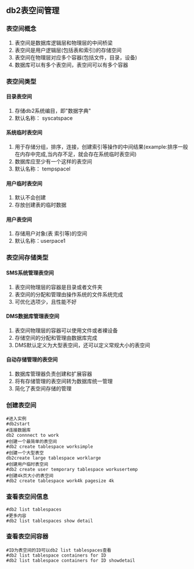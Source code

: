 ## db2表空间管理
### 表空间概念
1. 表空间是数据库逻辑层和物理层的中间桥梁
2. 表空间是用户逻辑层(包括表和索引)的存储空间
3. 表空间在物理层对应多个容器(包括文件，目录，设备)
4. 数据库可以有多个表空间，表空间可以有多个容器
### 表空间类型
#### 目录表空间
1. 存储db2系统编目，即"数据字典"
2. 默认名称： syscatspace
#### 系统临时表空间
1. 用于存储分组，排序，连接，创建索引等操作的中间结果(example:排序一般在内存中完成,当内存不足，就会存在系统临时表空间)
2. 数据库应至少有一个这样的表空间
3. 默认名称： tempspacel
#### 用户临时表空间
1. 默认不会创建
2. 存放创建表的临时数据
#### 用户表空间
1. 存储用户对象(表 索引等)的空间
2. 默认名称：userpace1
### 表空间存储类型
#### SMS系统管理表空间
1. 表空间物理层的容器是目录或者文件夹
2. 表空间的分配和管理由操作系统的文件系统完成
3. 可优化选项少，且性能不好
#### DMS数据库管理表空间
1. 表空间物理层的容器可以使用文件或者裸设备
2. 存储空间的分配和管理由数据库完成
3. DMS默认定义为大型表空间，还可以定义常规大小的表空间
#### 自动存储管理的表空间
1. 数据库管理器负责创建和扩展容器
2. 将有存储管理的表空间转为数据库统一管理
3. 简化了表空间存储的管理
### 创建表空间
```
#进入实例
#db2start
#连接数据库
db2 connnect to work
#创建一个最简单的表空间
#db2 create tablespace worksimple
#创建一个大型表空
db2create large tablespace worklarge
#创建用户临时表空间
#db2 create user temporary tablespace workusertemp
#创建4k页大小的表空间
#db2 create tablespace work4k pagesize 4k
```
### 查看表空间信息
```
#db2 list tablespaces
#更多内容
#db2 list tablespaces show detail
```
### 查看表空间容器
```
#ID为表空间的ID可以db2 list tablespaces查看
#db2 list tablespace containers for ID
#db2 list tablespace containers for ID showdetail
```
